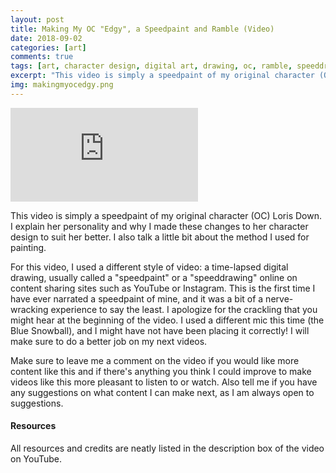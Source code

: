 ```yaml
---
layout: post
title: Making My OC "Edgy", a Speedpaint and Ramble (Video)
date: 2018-09-02
categories: [art]
comments: true
tags: [art, character design, digital art, drawing, oc, ramble, speeddraw, speedpaint, timelapse, video]
excerpt: "This video is simply a speedpaint of my original character (OC) Loris Down. I explain her personality and why I made these changes to her character design to suit her better. I also talk a little bit about the method I used for painting."
img: makingmyocedgy.png
---
```


<iframe class="video" src="https://www.youtube.com/embed/oCvgo5wa0FY" frameborder="0" allow="accelerometer; autoplay; encrypted-media; gyroscope; picture-in-picture" allowfullscreen></iframe>

<p><first-letter>T</first-letter>his video is simply a speedpaint of my original character (OC) Loris Down. I explain her personality and why I made these changes to her character design to suit her better. I also talk a little bit about the method I used for painting.</p>

<p>For this video, I used a different style of video: a time-lapsed digital drawing, usually called a "speedpaint" or a "speeddrawing" online on content sharing sites such as YouTube or Instagram. This is the first time I have ever narrated a speedpaint of mine, and it was a bit of a nerve-wracking experience to say the least. I apologize for the crackling that you might hear at the beginning of the video. I used a different mic this time (the Blue Snowball), and I might have not have been placing it correctly! I will make sure to do a better job on my next videos.</p>

<p>Make sure to leave me a comment on the video if you would like more content like this and if there's anything you think I could improve to make videos like this more pleasant to listen to or watch.  Also tell me if you have any suggestions on what content I can make next, as I am always open to suggestions.</p>

<h4>Resources</h4>

<p>All resources and credits are neatly listed in the description box of the video on YouTube.</p>